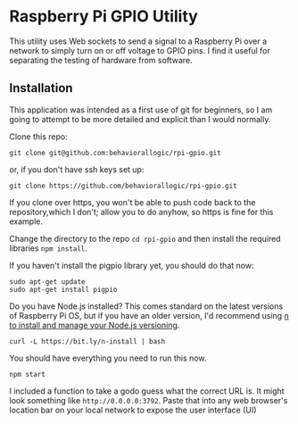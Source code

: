 Raspberry Pi GPIO Utility
=========================

This utility uses Web sockets to send a signal to a Raspberry Pi over a network to simply turn on or off voltage to GPIO pins. I find it useful for separating the testing of hardware from software.

## Installation

This application was intended as a first use of git for beginners, so I am going to attempt to be more detailed and explicit than I would normally.

Clone this repo:

    git clone git@github.com:behaviorallogic/rpi-gpio.git

or, if you don't have ssh keys set up:

    git clone https://github.com/behaviorallogic/rpi-gpio.git

If you clone over https, you won't be able to push code back to the repository,which I don't; allow you to do anyhow, so https is fine for this example.

Change the directory to the repo `cd rpi-gpio` and then install the required libraries `npm install`.

If you haven't install the pigpio library yet, you should do that now:

    sudo apt-get update
    sudo apt-get install pigpio

Do you have Node.js installed? This comes standard on the latest versions of Raspberry Pi OS, but if you have an older version, I'd recommend using [n to install and manage your Node.js versioning](https://github.com/tj/n).

    curl -L https://bit.ly/n-install | bash

You should have everything you need to run this now.

    npm start

I included a function to take a godo guess what the correct URL is. It might look something like `http://0.0.0.0:3792`. Paste that into any web browser's location bar on your local network to expose the user interface (UI)
